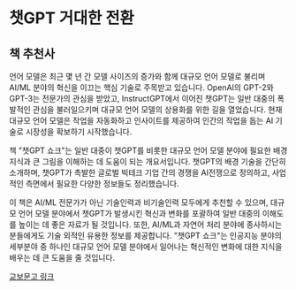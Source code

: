 # 챗GPT 거대한 전환

## 책 추천사
언어 모델은 최근 몇 년 간 모델 사이즈의 증가와 함께 대규모 언어 모델로 불리며 AI/ML 분야의 혁신을 이끄는 핵심 기술로 주목받고 있습니다. OpenAI의 GPT-2와 GPT-3는 전문가의 관심을 받았고, InstructGPT에서 이어진 챗GPT는 일반 대중의 폭발적인 관심을 불러일으키며 대규모 언어 모델의 상용화를 위한 길을 열었습니다. 현재 대규모 언어 모델은 작업을 자동화하고 인사이트를 제공하여 인간의 작업을 돕는 AI 기술로 시장성을 확보하기 시작했습니다.

책 "챗GPT 쇼크"는 일반 대중이 챗GPT를 비롯한 대규모 언어 모델 분야에 필요한 배경 지식과 큰 그림을 이해하는 데 도움이 되는 개요서입니다. 챗GPT의 배경 기술을 간단히 소개하며, 챗GPT가 촉발한 글로벌 빅테크 기업 간의 경쟁을 AI전쟁으로 정의하고, 사업적인 측면에서 필요한 다양한 정보들도 정리했습니다.

이 책은 AI/ML 전문가가 아닌 기술인력과 비기술인력 모두에게 추천할 수 있으며, 대규모 언어 모델 분야에서 챗GPT가 발생시킨 혁신과 변화를 포괄하여 일반 대중의 이해도를 높이는 데 좋은 자료가 될 것입니다. 또한, AI/ML과 자연어 처리 분야에 종사하시는 분들에게도 기술 외적인 유용한 정보를 제공합니다. "챗GPT 쇼크"는 인공지능 분야의 세부분야 중 하나인 대규모 언어 모델 분야에서 일어나는 혁신적인 변화에 대한 지식을 배우는 데 큰 도움을 줄 것입니다.

[교보문고 링크](https://product.kyobobook.co.kr/detail/S000201225687)
